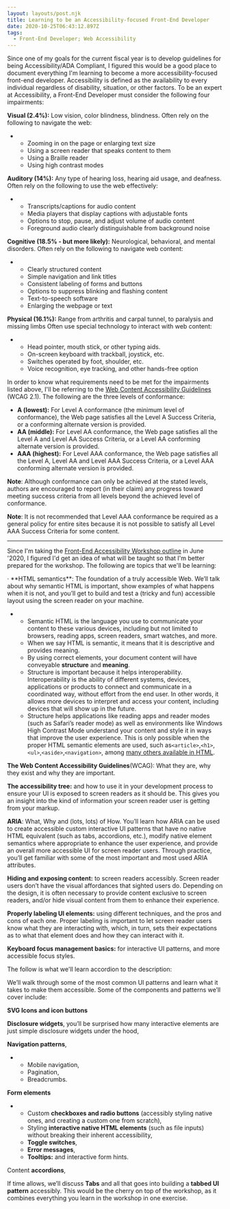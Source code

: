 ```yaml
---
layout: layouts/post.njk
title: Learning to be an Accessibility-focused Front-End Developer
date: 2020-10-25T06:43:12.897Z
tags:
  - Front-End Developer; Web Accessibility
---
```

Since one of my goals for the current fiscal year is to develop guidelines for being Accessibility/ADA Compliant, I figured this would be a good place to document everything I'm learning to become a more accessibility-focused front-end developer. Accessibility is defined as the availability to every individual regardless of disability, situation, or other factors. To be an expert at Accessibility, a Front-End Developer must consider the following four impairments:

**Visual (2.4%):** Low vision, color blindness, blindness. Often rely on the following to navigate the web:

* * Zooming in on the page or enlarging text size
  * Using a screen reader that speaks content to them
  * Using a Braille reader
  * Using high contrast modes

**Auditory (14%):** Any type of hearing loss, hearing aid usage, and deafness. Often rely on the following to use the web effectively:

* * Transcripts/captions for audio content
  * Media players that display captions with adjustable fonts
  * Options to stop, pause, and adjust volume of audio content
  * Foreground audio clearly distinguishable from background noise

**Cognitive (18.5% - but more likely):** Neurological, behavioral, and mental disorders. Often rely on the following to navigate web content:

* * Clearly structured content
  * Simple navigation and link titles
  * Consistent labeling of forms and buttons
  * Options to suppress blinking and flashing content
  * Text-to-speech software
  * Enlarging the webpage or text

**Physical (16.1%):** Range from arthritis and carpal tunnel, to paralysis and missing limbs Often use special technology to interact with web content:

* * Head pointer, mouth stick, or other typing aids.
  * On-screen keyboard with trackball, joystick, etc.
  * Switches operated by foot, shoulder, etc.
  * Voice recognition, eye tracking, and other hands-free option

In order to know what requirements need to be met for the impairments listed above, I'll be referring to the [Web Content Accessibility Guidelines](https://www.w3.org/TR/WCAG21/) (WCAG 2.1). The following are the three levels of conformance:

* **A (lowest):** For Level A conformance (the minimum level of conformance), the Web page satisfies all the Level A Success Criteria, or a conforming alternate version is provided.
* **AA (middle):** For Level AA conformance, the Web page satisfies all the Level A and Level AA Success Criteria, or a Level AA conforming alternate version is provided.
* **AAA (highest):** For Level AAA conformance, the Web page satisfies all the Level A, Level AA and Level AAA Success Criteria, or a Level AAA conforming alternate version is provided.

**Note**: Although conformance can only be achieved at the stated levels, authors are encouraged to report (in their claim) any progress toward meeting success criteria from all levels beyond the achieved level of conformance.

**Note**: It is not recommended that Level AAA conformance be required as a general policy for entire sites because it is not possible to satisfy all Level AAA Success Criteria for some content.

- - -

Since I'm taking the [Front-End Accessibility Workshop outline](https://smashingconf.com/austin-2020/workshops/sara-soueidan) in June '2020, I figured I'd get an idea of what will be taught so that I'm better prepared for the workshop. The following are topics that we'll be learning:

<!--\[if !supportLists]-->· <!--\[endif]-->**HTML semantics**: The foundation of a truly accessible Web. We’ll talk about why semantic HTML is important, show examples of what happens when it is not, and you’ll get to build and test a (tricky and fun) accessible layout using the screen reader on your machine.

* * Semantic HTML is the language you use to communicate your content to these various devices, including but not limited to browsers, reading apps, screen readers, smart watches, and more.
  * When we say HTML is semantic, it means that it is descriptive and provides meaning.
  * By using correct elements, your document content will have conveyable **structure** and **meaning**.
  * Structure is important because it helps interoperability. Interoperability is the ability of different systems, devices, applications or products to connect and communicate in a coordinated way, without effort from the end user. In other words, it allows more devices to interpret and access your content, including devices that will show up in the future.
  * Structure helps applications like reading apps and reader modes (such as Safari’s reader mode) as well as environments like Windows High Contrast Mode understand your content and style it in ways that improve the user experience. This is only possible when the proper HTML semantic elements are used, such as`<article>`,`<h1>`,`<ul>`,`<aside>`,`<navigation>`, among [many others available in HTML](https://developer.mozilla.org/en-US/docs/Web/HTML/Element).

**The Web Content Accessibility Guidelines**(WCAG): What they are, why they exist and why they are important.

**The accessibility tree:** and how to use it in your development process to ensure your UI is exposed to screen readers as it should be. This gives you an insight into the kind of information your screen reader user is getting from your markup.

**ARIA**: What, Why and (lots, lots) of How. You’ll learn how ARIA can be used to create accessible custom interactive UI patterns that have no native HTML equivalent (such as tabs, accordions, etc.), modify native element semantics where appropriate to enhance the user experience, and provide an overall more accessible UI for screen reader users. Through practice, you’ll get familiar with some of the most important and most used ARIA attributes.

**Hiding and exposing content:** to screen readers accessibly. Screen reader users don’t have the visual affordances that sighted users do. Depending on the design, it is often necessary to provide content exclusive to screen readers, and/or hide visual content from them to enhance their experience.

**Properly labeling UI elements:** using different techniques, and the pros and cons of each one. Proper labeling is important to let screen reader users know what they are interacting with, which, in turn, sets their expectations as to what that element does and how they can interact with it.

**Keyboard focus management basics:** for interactive UI patterns, and more accessible focus styles.

The follow is what we'll learn accordion to the description:

We’ll walk through some of the most common UI patterns and learn what it takes to make them accessible. Some of the components and patterns we’ll cover include:

**SVG Icons and icon buttons**

**Disclosure widgets**, you’ll be surprised how many interactive elements are just simple disclosure widgets under the hood,

**Navigation patterns**,

* * Mobile navigation,
  * Pagination,
  * Breadcrumbs.

**Form elements**

* * Custom **checkboxes and radio buttons** (accessibly styling native ones, and creating a custom one from scratch),
  * Styling **interactive native HTML elements** (such as file inputs) without breaking their inherent accessibility,
  * **Toggle switches**,
  * **Error messages**,
  * **Tooltips:** and interactive form hints.

Content **accordions**,

If time allows, we’ll discuss **Tabs** and all that goes into building a **tabbed UI pattern** accessibly. This would be the cherry on top of the workshop, as it combines everything you learn in the workshop in one exercise.